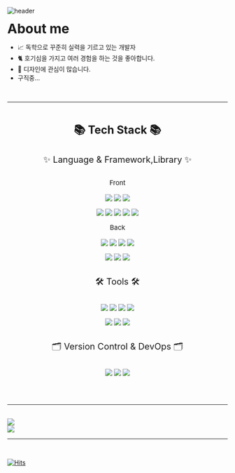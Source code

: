 ![header](https://capsule-render.vercel.app/api?type=waving&color=auto&height=300&section=header&text=WUYUH%20-%20SUN&fontSize=90&animation=fadeIn&fontAlignY=38&desc=Junior%20Web%20FE%20Developer&descAlignY=51&descAlign=72)
<p>
  <span style="font-weight:bold; font-size:30px">
    About me
 </span>
 <ul>
  <li> 📈 독학으로 꾸준히 실력을 기르고 있는 개발자 </li>
  <li> 🐈 호기심을 가지고 여러 경험을 하는 것을 좋아합니다. </li>
  <li> 🎨 디자인에 관심이 많습니다.</li>
  <li> 구직중... </li>
 </ul>
 <br/>
</p>

--------------------
<br/>

<p align='center'> 
 <span style="font-weight:bold; font-size:25px">
  📚 Tech Stack 📚
 </span>
 <br/>
 <br/>
</p>

<p align='center'>
  <span style="font-size:20px"> ✨ Language & Framework,Library ✨</span>
  <br/>
  <br/>
</p>
<p align='center'>
  <span style="font-size:15px">Front</span>
  <br/>
  <br/>
  <img src="https://img.shields.io/badge/HTML5-E34F26?style=flat&logo=HTML5&logoColor=white"/>
  <img src="https://img.shields.io/badge/CSS3-1572B6?style=flat&logo=CSS3&logoColor=white"/>
  <img src="https://img.shields.io/badge/JavaScript-F7DF1E?style=flat&logo=JavaScript&logoColor=white"/>
</p>
<p align='center'>
  <img src="https://img.shields.io/badge/jQuery-0769AD?style=flat&logo=jQuery&logoColor=white"/>
  <img src="https://img.shields.io/badge/Bootstrap-7952B3?style=flat&logo=Bootstrap&logoColor=white"/>
  <img src="https://img.shields.io/badge/React-61DAFB?style=flat&logo=React&logoColor=white"/>
  <img src="https://img.shields.io/badge/Redux-764ABC?style=flat&logo=Redux&logoColor=white"/>
  <img src="https://img.shields.io/badge/Next.js-000000?style=flat&logo=Next.js&logoColor=white"/>
</p>
<p align='center'>
  <span style="font-size:15px">Back</span>
  <br/>
  <br/>
  <img src="https://img.shields.io/badge/Node.js-339933?style=flat&logo=Node.js&logoColor=white"/>
  <img src="https://img.shields.io/badge/Express-000000?style=flat&logo=Express&logoColor=white"/>
  <img src="https://img.shields.io/badge/PHP-777BB4?style=flat&logo=PHP&logoColor=white"/>
  <img src="https://img.shields.io/badge/Firebase-FFCA28?style=flat&logo=Firebase&logoColor=white"/>
</p>
<p align='center'>
  <img src="https://img.shields.io/badge/MySQL-4479A1?style=flat&logo=MySQL&logoColor=white"/>
  <img src="https://img.shields.io/badge/MariaDB-003545?style=flat&logo=MariaDB&logoColor=white"/>
  <img src="https://img.shields.io/badge/MongoDB-47A248?style=flat&logo=MongoDB&logoColor=white"/>
  <br/>
  <br/>
</p>

<p align='center'>
  <span style="font-size:20px"> 🛠️ Tools 🛠️</span>
  <br/>
  <br/>
</p>
<p align='center'>
  <img src="https://img.shields.io/badge/Visual Studio Code-007ACC?style=flat&logo=Visual Studio Code&logoColor=white"/>
  <img src="https://img.shields.io/badge/Postman-FF6C37?style=flat&logo=Postman&logoColor=white"/>
  <img src="https://img.shields.io/badge/Insomnia-4000BF?style=flat&logo=Insomnia&logoColor=white"/>
  <img src="https://img.shields.io/badge/Notion-000000?style=flat&logo=Notion&logoColor=white"/>
</p>
<p align='center'>
  <img src="https://img.shields.io/badge/Adobe Photoshop-31A8FF?style=flat&logo=Adobe Photoshop&logoColor=white"/>
  <img src="https://img.shields.io/badge/Adobe Illustrator-FF9A00?style=flat&logo=Adobe Illustrator&logoColor=white"/>
  <img src="https://img.shields.io/badge/Adobe XD-FF61F6?style=flat&logo=Adobe XD&logoColor=white"/>
  <br/>
  <br/>
</p>

<p align='center'>
  <span style="font-size:20px"> 🗂️ Version Control & DevOps 🗂️</span>
  <br/>
  <br/>
</p>
<p align='center'>
  <img src="https://img.shields.io/badge/Git-F05032?style=flat&logo=Git&logoColor=white"/>
  <img src="https://img.shields.io/badge/GitHub-181717?style=flat&logo=GitHub&logoColor=white"/>
  <img src="https://img.shields.io/badge/Vercel-000000?style=flat&logo=Vercel&logoColor=white"/>
</p>
<br/>
<br/>
<hr/>
<br/>
<img src="https://github-readme-stats.vercel.app/api/top-langs/?username=Wuyuh-sun&layout=compact"><br>
<img src="https://github-readme-stats.vercel.app/api?username=Wuyuh-sun&show_icons=true">
<br/>
<hr/>
<br/>

[![Hits](https://hits.seeyoufarm.com/api/count/incr/badge.svg?url=https%3A%2F%2Fgithub.com%2FWuyuh-sun&count_bg=%237065FF&title_bg=%234F4F4F&icon=github.svg&icon_color=%23FFFFFF&title=connect+user&edge_flat=false)](https://hits.seeyoufarm.com)


